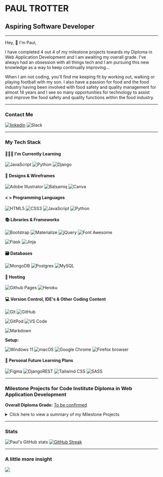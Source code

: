 # PAUL TROTTER
## Aspiring Software Developer


- - - 


Hey, 👋 I'm Paul,

I have completed 4 out 4 of my milestone projects towards my Diploma in Web Application Development and I am awaiting my overall grade. I've always had an obsession with all things tech and I am pursuing this new knowledge as a way to keep continually improving...

When I am not coding, you'll find me keeping fit by working out, walking or playing football with my son. I also have a passion for food and the food industry having been involved with food safety and quality management for almost 14 years and I see so many opportunities for technology to assist and improve the food safety and quality functions within the food industry.


- - -


### Contact Me

[<img src='https://img.shields.io/badge/LinkedIn-0077B5?style=for-the-badge&logo=linkedin&logoColor=white' alt='linkedin'>](https://www.linkedin.com/in/paul-t-88281330)
![Slack](https://img.shields.io/badge/Slack-4A154B?style=for-the-badge&logo=slack&logoColor=white)


- - -


### My Tech Stack

#### 👩🏻‍🏫 I'm Currently Learning

![JavaScript](https://img.shields.io/badge/JavaScript-323330?style=for-the-badge&logo=javascript&logoColor=F7DF1E)
![Python](https://img.shields.io/badge/python-3670A0?style=for-the-badge&logo=python&logoColor=ffdd54)
![Django](https://img.shields.io/badge/django-%23092E20.svg?style=for-the-badge&logo=django&logoColor=white)


#### 🎨 Designs & Wireframes

![Adobe Illustrator](https://img.shields.io/badge/adobe%20illustrator-%23FF9A00.svg?style=for-the-badge&logo=adobe%20illustrator&logoColor=white)
![Balsamiq](https://img.shields.io/badge/Balsamiq%20-%23A60000.svg?&style=for-the-badge&logo=Balsamiq&logoColor=FFFFFF)
![Canva](https://img.shields.io/badge/Canva-%2300C4CC.svg?&style=for-the-badge&logo=Canva&logoColor=white)

#### < > Programming Languages

![HTML5](https://img.shields.io/badge/HTML5-E34F26?style=for-the-badge&logo=html5&logoColor=white)
![CSS3](https://img.shields.io/badge/CSS3-1572B6?style=for-the-badge&logo=css3&logoColor=white)
![JavaScript](https://img.shields.io/badge/JavaScript-323330?style=for-the-badge&logo=javascript&logoColor=F7DF1E)
![Python](https://img.shields.io/badge/python-3670A0?style=for-the-badge&logo=python&logoColor=ffdd54)

#### 📚 Libraries & Frameworks

![Bootstrap](https://img.shields.io/badge/Bootstrap-563D7C?style=for-the-badge&logo=bootstrap&logoColor=white)
![Materialize](https://img.shields.io/badge/Materialize%20-%23EE6E73.svg?&style=for-the-badge&logo=Materialize&logoColor=FFFFFF)
![jQuery](https://img.shields.io/badge/jQuery-0769AD?style=for-the-badge&logo=jquery&logoColor=white)
![Font Awesome](https://img.shields.io/badge/Font%20Awesome%20-%23339AF0.svg?&style=for-the-badge&logo=Font%20Awesome&logoColor=FFFFFF)

![Flask](https://img.shields.io/badge/flask-%23000.svg?style=for-the-badge&logo=flask&logoColor=white)
![Jinja](https://img.shields.io/badge/Jinja%20-%23000000.svg?&style=for-the-badge&logo=Jinja&logoColor=B41717)

#### 🗃 Databases

![MongoDB](https://img.shields.io/badge/MongoDB-%234ea94b.svg?style=for-the-badge&logo=mongodb&logoColor=white) 
![Postgres](https://img.shields.io/badge/postgres-%23316192.svg?style=for-the-badge&logo=postgresql&logoColor=white)
![MySQL](https://img.shields.io/badge/mysql-%2300f.svg?style=for-the-badge&logo=mysql&logoColor=white)

#### 🏡 Hosting

![Github Pages](https://img.shields.io/badge/github%20pages-121013?style=for-the-badge&logo=github&logoColor=white)
![Heroku](https://img.shields.io/badge/heroku-%23430098.svg?style=for-the-badge&logo=heroku&logoColor=white)


<!--- #### 🧪 Testing

![Jest](https://img.shields.io/badge/-jest-%23C21325?style=for-the-badge&logo=jest&logoColor=white) -->

#### 💻 Version Control, IDE's & Other Coding Content 

![Git](https://img.shields.io/badge/GIT-E44C30?style=for-the-badge&logo=git&logoColor=white)
![GitHub](https://img.shields.io/badge/GitHub-100000?style=for-the-badge&logo=github&logoColor=white)

![GitPod](https://img.shields.io/badge/Gitpod-000000?style=for-the-badge&logo=gitpod&logoColor=#FFAE33)
![VS Code](https://img.shields.io/badge/Visual_Studio_Code-0078D4?style=for-the-badge&logo=visual%20studio%20code&logoColor=white)


![Markdown](https://img.shields.io/badge/markdown-%23000000.svg?style=for-the-badge&logo=markdown&logoColor=white)

**Setup:** 

![Windows 11](https://img.shields.io/badge/Windows%2011-%230079d5.svg?style=for-the-badge&logo=Windows%2011&logoColor=white)
![macOS](https://img.shields.io/badge/mac%20os-000000?style=for-the-badge&logo=macos&logoColor=F0F0F0)
![Google Chrome](https://img.shields.io/badge/Google%20Chrome-4285F4?style=for-the-badge&logo=GoogleChrome&logoColor=white)
![Firefox browser](https://img.shields.io/badge/Firefox_Browser-FF7139?style=for-the-badge&logo=Firefox-Browser&logoColor=white)


#### 🔮 Personal Future Learning Plans

![Figma](https://img.shields.io/badge/figma-%23F24E1E.svg?style=for-the-badge&logo=figma&logoColor=white)
![DjangoREST](https://img.shields.io/badge/DJANGO-REST-ff1709?style=for-the-badge&logo=django&logoColor=white&color=ff1709&labelColor=gray)
![Tailwind CSS](https://img.shields.io/badge/Tailwind_CSS-38B2AC?style=for-the-badge&logo=tailwind-css&logoColor=white)
![SASS](https://img.shields.io/badge/Sass-CC6699?style=for-the-badge&logo=sass&logoColor=white)


- - - 


### Milestone Projects for Code Institute Diploma in Web Application Development

**Overall Diploma Grade:** [To be confirmed]()

<details>
<summary>Click here to view a summary of my Milestone Projects</summary>

| Milestone No.   | Project | Description | Grade | 
| :----------- | :----------- | :----------- | :----------- |
| 1 | <p><a href="https://github.com/PATIAT/west-mill-cottage"><img src="images/west-mill-cottage-mockup.png" width="300"></a></p><p><strong>West Mill Cottage</strong></p> | <p>A website created for a holiday cottage using HTML, CSS, the Bootstrap Framework and deployed using GitHub pages.</p> | Distinction |
| 2 | <p><a href="https://github.com/PATIAT/like-a-local"><img src="images/like-a-local-mockup.png" width="300"></a></p><p><strong>Like a Local</strong></p> | <p>A website created for a London based travel guide business that contains access to Google Maps API and a quiz to test your knowledge of London. Created with HTML, CSS, JavaScript, jQuery and deployed using GitHub pages</p> | Distinction |
| 3 | <p><a href="https://github.com/PATIAT/eatsafe_bewell"><img src="images/eastsafe-bewell-mockup.png" width="300"></a></p><p><strong>Eat Safe Be Well</strong></p> | <p>A website created to document consumers food safety and quality incidents to protect others. Created with HTML, CSS, JavaScript, Python and Flask. This site uses a non-relational DB (MongoDB) and is deployed using Heroku.</p> | Distinction |
| 4 | <p><a href="https://github.com/PATIAT/the_green_earth_foundation"><img src="images/green-earth-foundation-mockup.png" width="300"></a></p><p><strong>The Green Earth Foundation</strong></p> | <p>A purpose-driven application dedicated to environmental conservation and sustainability built using Django full-stack framework.</p> | TBC |
</details>


- - -


### Stats
  
![Paul's GitHub stats](https://github-readme-stats.vercel.app/api?username=PATIAT&theme=dark&show_icons=true&count_private=true&hide_border=true)  [![GitHub Streak](http://github-readme-streak-stats.herokuapp.com?user=PATIAT&theme=dark&hide_border=true&date_format=j%20M%5B%20Y%5D)](https://git.io/streak-stats)


- - - 


### A little more insight

<p align='left'>
  <img src="https://github-readme-stats.vercel.app/api/top-langs/?username=PATIAT&theme=dark" />
</p>